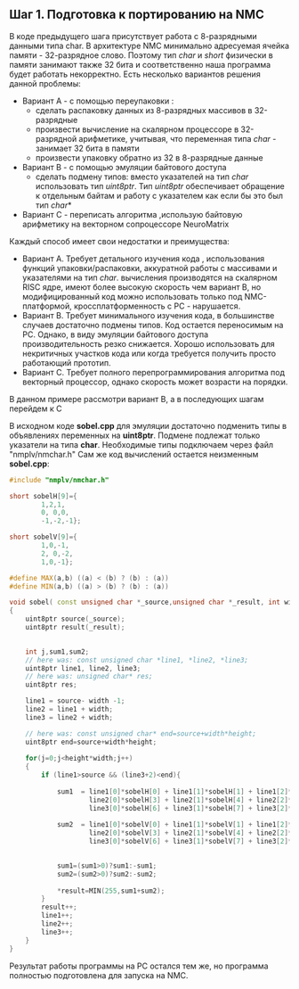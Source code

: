 ## Шаг 1. Подготовка к портированию на NMC 

В коде предыдущего шага присутствует работа с 8-разрядными данными типа char. 
В архитектуре NMC минимально адресуемая ячейка памяти - 32-разрядное слово. Поэтому тип *char* и *short* физически в памяти занимают также 32 бита и 
соответственно наша программа будет работать некорректно. Есть несколько вариантов решения данной проблемы:
* Вариант A  - с помощью переупаковки : 
  - сделать распаковку данных из 8-разрядных массивов в 32-разрядные  
  - произвести вычисление на скалярном процессоре в 32-разрядной арифметике, учитывая, что переменная типа *char* - занимает 32 бита в памяти  
  - произвести упаковку обратно из 32 в 8-разрядные данные  
* Вариант B - с помощью эмуляции байтового доступа  
  - сделать подмену типов: вместо указателей на тип *char* использовать тип *uint8ptr*. Тип *uint8ptr* обеспечивает обращение к отдельным байтам и работу с указателем как если бы это был тип *char** 
* Вариант С - переписать алгоритма ,использую байтовую арифметику на векторном сопроцессоре NeuroMatrix

Каждый способ имеет свои недостатки и преимущества:
- Вариант A. Требует детального изучения кода ,  использования функций упаковки/распаковки,  аккуратной работы с массивами и указателями на тип *char*.
  вычисления производятся на скалярном RISC ядре,  имеют более высокую скорость чем вариант B, но модифицированный код можно использовать только под NMC-платформой, кроссплатформенность с PC - нарушается.
- Вариант B. Требует минимального изучения кода, в большинстве случаев достаточно подмены типов. Код остается переносимым на PC. Однако, в виду эмуляции байтового доступа производительность резко снижается.
  Хорошо использовать для некритичных участков кода или когда требуется получить просто работающий прототип.   
- Вариант С. Требует полного перепрограммирования алгоритма под векторный процессор, однако скорость может возрасти на порядки. 
  
В данном примере рассмотри вариант B, а в последующих шагам перейдем к С


В исходном коде **sobel.cpp** для эмуляции достаточно подменить типы в объявлениях переменных на **uint8ptr**. 
Подмене подлежат только указатели на типа **char**. Необходимые типы подключаем через файл "nmplv/nmchar.h"
Сам же код вычислений остается неизменным **sobel.cpp**: 
```cpp
#include "nmplv/nmchar.h"

short sobelH[9]={
		1,2,1,
		0, 0,0,
		-1,-2,-1};

short sobelV[9]={
		1,0,-1,
		2, 0,-2,
		1,0,-1};

#define MAX(a,b) ((a) < (b) ? (b) : (a))
#define MIN(a,b) ((a) > (b) ? (b) : (a))

void sobel( const unsigned char *_source,unsigned char *_result, int width, int height)
{
	uint8ptr source(_source);
	uint8ptr result(_result);
	

	int j,sum1,sum2;
	// here was: const unsigned char *line1, *line2, *line3;
	uint8ptr line1, line2, line3;
	// here was: unsigned char* res;
	uint8ptr res;

	line1 = source- width -1;
	line2 = line1 + width;
	line3 = line2 + width;

	// here was: const unsigned char* end=source+width*height;
	uint8ptr end=source+width*height;
	
	for(j=0;j<height*width;j++)
	{
		if (line1>source && (line3+2)<end){
		
			sum1  = line1[0]*sobelH[0] + line1[1]*sobelH[1] + line1[2]*sobelH[2] +
					line2[0]*sobelH[3] + line2[1]*sobelH[4] + line2[2]*sobelH[5] + 
					line3[0]*sobelH[6] + line3[1]*sobelH[7] + line3[2]*sobelH[8] ;
			
			sum2  = line1[0]*sobelV[0] + line1[1]*sobelV[1] + line1[2]*sobelV[2] +
					line2[0]*sobelV[3] + line2[1]*sobelV[4] + line2[2]*sobelV[5] + 
					line3[0]*sobelV[6] + line3[1]*sobelV[7] + line3[2]*sobelV[8] ;
			

			sum1=(sum1>0)?sum1:-sum1;
			sum2=(sum2>0)?sum2:-sum2;
			
			*result=MIN(255,sum1+sum2);
		}
		result++;
		line1++;
        line2++;
        line3++;
	}
}

```
Результат работы программы на PC остался тем же, но программа полностью подготовлена для запуска на NMC.
